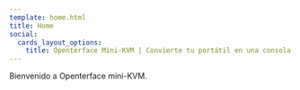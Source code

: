 ```yaml
---
template: home.html
title: Home
social:
  cards_layout_options:
    title: Openterface Mini-KVM | Convierte tu portátil en una consola KVM
---
```


Bienvenido a Openterface mini-KVM.
